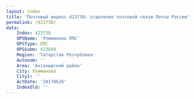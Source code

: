 ```yaml
---
layout: index
title: 'Почтовый индекс 423738: отделение почтовой связи Почты России'
permalink: /423738/
data:
    Index: 423738
    OPSName: 'Улиманово ППС'
    OPSType: ППС
    OPSSubm: 423849
    Region: 'Татарстан Республика'
    Autonom: ''
    Area: 'Актанышский район'
    City: Улиманово
    City1: ''
    ActDate: '20170626'
    IndexOld: ''
---
```

